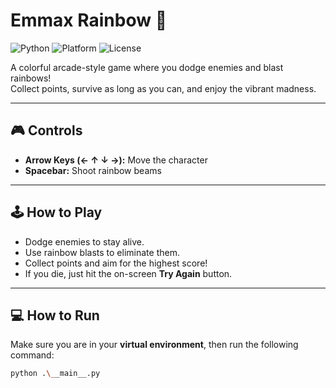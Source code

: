 # Emmax Rainbow 🌈

![Python](https://img.shields.io/badge/Python-3.8%2B-blue.svg)
![Platform](https://img.shields.io/badge/Platform-Windows%20%7C%20macOS%20%7C%20Linux-lightgrey)
![License](https://img.shields.io/badge/License-MIT-green)

A colorful arcade-style game where you dodge enemies and blast rainbows!  
Collect points, survive as long as you can, and enjoy the vibrant madness.

---

## 🎮 Controls
- **Arrow Keys (← ↑ ↓ →):** Move the character  
- **Spacebar:** Shoot rainbow beams

---

## 🕹️ How to Play
- Dodge enemies to stay alive.
- Use rainbow blasts to eliminate them.
- Collect points and aim for the highest score!
- If you die, just hit the on-screen **Try Again** button.

---

## 💻 How to Run

Make sure you are in your **virtual environment**, then run the following command:

```bash
python .\__main__.py
